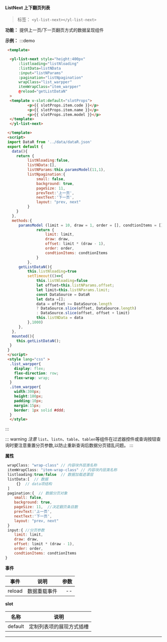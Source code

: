 
  #### ListNext 上下翻页列表

  > 标签： `<yl-list-next></yl-list-next>` 


  **功能：**  提供上一页/下一页翻页方式的数据呈现组件

  **示例：**
:::demo
  ```html
   <template> 

    <yl-list-next style="height:400px"
        :listloading="listNloading"
        :listData=listNData
        :input="listNParams"
        :pagination="listNpagination"
        wrapClass="list_warpper"
        itemWrapClass="item_warpper"
        @reload="getListDataN"
    >
    <template v-slot:default="slotProps">
            <p>{{ slotProps.item.code }}</p>
            <p>{{ slotProps.item.name }}</p>
            <p>{{ slotProps.item.model }}</p>
    </template>
    </yl-list-next>

   </template>
   <script>
   import DataR from '../data/dataR.json'
   export default {
     data(){
       return {
            listNloading:false,
            listNData:[],
            listNParams:this.paramsModel(11,1),
            listNpagination:{
                small: false,
                background: true,
                pageSize: 11,
                prevText:'上一页',
                nextText:'下一页',
                layout: "prev, next" 
            }
       }
     },
     methods:{
        paramsModel (limit = 10, draw = 1, order = [], condtionItems = []) {
                return {
                    limit: limit,
                    draw: draw,
                    offset: limit * (draw - 1),
                    order: order,
                    condtionItems: condtionItems
                }
            },
        getListDataN(){
            this.listNloading=true
            setTimeout(()=>{
                this.listNloading=false
                let offset=this.listNParams.offset;
                let limit=this.listNParams.limit;
                const DataSource = DataR
                let data =[];
                data = offset >= DataSource.length
                ? DataSource.slice(offset, DataSource.length)
                : DataSource.slice(offset, offset + limit)
                this.listNData = data
            },1000)
        },
     },
     mounted(){
       this.getListDataN();
    }
   }
   </script>
   <style lang="css" >
    .list_warpper{
      display: flex;
      flex-direction: row;
      flex-wrap: wrap;
    }
    .item_warpper{
      width:300px;
      height:180px;
      padding:10px;
      margin:15px;
      border: 1px solid #ddd;
    }
    </style>

  ```
:::

::: warning
*注意* `list`、`listn`、`table`、`tablen`等组件在过滤器控件或查询按钮查询时要注意重置分页参数,以防止重新查询后数据分页错乱问题。
:::


**属性**

```js
 wrapClass: "wrap-class" // 内容块外层类名称
 itemWrapClass: "item-wrap-class" // 内容块内层类名称
 listloading:true/false  // 数据加载遮罩层
 listData:[  // 数据
     {}  // data项结构
 ]    
 pagination:{  // 数据分页对象
    small: false, 
    background: true,
    pageSize: 11,  //决定翻页条目数
    prevText:'上一页',
    nextText:'下一页',
    layout: "prev, next" 
 } 
 input:{ //分页参数 
    limit: limit,
    draw: draw,
    offset: limit * (draw - 1),
    order: order,
    condtionItems: condtionItems
}
```

 **事件**

| 事件        | 说明           |参数   |
| ------------- |:-------------:| -----:|
| reload| 数据重载事件 | --|


 **slot**
   
  | 名称        | 说明             |
  | ------------- |:-------------:|
  | default| 定制列表项的展现方式插槽 | 


---
